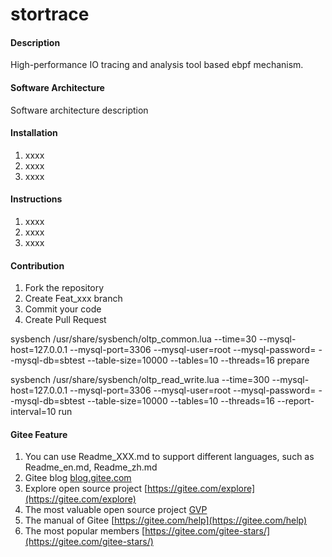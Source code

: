 # stortrace

#### Description
High-performance IO tracing and analysis tool based ebpf mechanism.

#### Software Architecture
Software architecture description

#### Installation

1.  xxxx
2.  xxxx
3.  xxxx

#### Instructions

1.  xxxx
2.  xxxx
3.  xxxx

#### Contribution

1.  Fork the repository
2.  Create Feat_xxx branch
3.  Commit your code
4.  Create Pull Request

sysbench /usr/share/sysbench/oltp_common.lua --time=30 --mysql-host=127.0.0.1 --mysql-port=3306 --mysql-user=root --mysql-password= --mysql-db=sbtest --table-size=10000 --tables=10 --threads=16 prepare


sysbench /usr/share/sysbench/oltp_read_write.lua --time=300 --mysql-host=127.0.0.1 --mysql-port=3306 --mysql-user=root --mysql-password= --mysql-db=sbtest --table-size=10000 --tables=10 --threads=16 --report-interval=10  run
#### Gitee Feature

1.  You can use Readme\_XXX.md to support different languages, such as Readme\_en.md, Readme\_zh.md
2.  Gitee blog [blog.gitee.com](https://blog.gitee.com)
3.  Explore open source project [https://gitee.com/explore](https://gitee.com/explore)
4.  The most valuable open source project [GVP](https://gitee.com/gvp)
5.  The manual of Gitee [https://gitee.com/help](https://gitee.com/help)
6.  The most popular members  [https://gitee.com/gitee-stars/](https://gitee.com/gitee-stars/)
